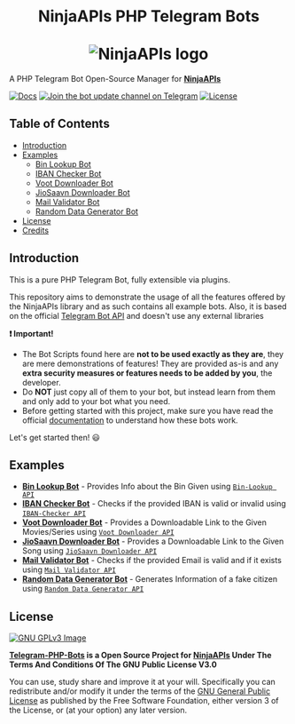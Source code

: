 <h1 align="center">
    NinjaAPIs PHP Telegram Bots<br>
    <br>
    <img src="https://avatars1.githubusercontent.com/u/76147628?s=400&v=4" title="NinjaAPIs" alt="NinjaAPIs logo">
    <br>
</h1>

A PHP Telegram Bot Open-Source Manager for [**NinjaAPIs**](https://ninja-apis.cf)

[![Docs](https://img.shields.io/badge/NinjaAPIs-Docs-32a2da.svg)](https://ninja-apis.cf)
[![Join the bot update channel on Telegram](https://img.shields.io/badge/Telegram-@NinjaAPIs-64659d.svg)](https://telegram.me/NinjaAPIs)
[![License](https://img.shields.io/badge/Lisence-GPL%20V3.0-red)](https://github.com/NinjaAPIs/Telegram-PHP-Bots/blob/main/LICENSE)

## Table of Contents
- [Introduction](#introduction)
- [Examples](#examples)
    - [Bin Lookup Bot](https://github.com/NinjaAPIs/Telegram-PHP-Bots/tree/main/Bin-Lookup%20Bot)
    - [IBAN Checker Bot](https://github.com/NinjaAPIs/Telegram-PHP-Bots/tree/main/IBAN%20Checker%20Bot)
    - [Voot Downloader Bot](https://github.com/NinjaAPIs/Telegram-PHP-Bots/tree/main/Voot%20Downloader%20Bot)
    - [JioSaavn Downloader Bot](https://github.com/NinjaAPIs/Telegram-PHP-Bots/tree/main/JioSaavn%20Downloader%20Bot)
    - [Mail Validator Bot](https://github.com/NinjaAPIs/Telegram-PHP-Bots/tree/main/Mail%20Validator%20Bot)
    - [Random Data Generator Bot](https://github.com/NinjaAPIs/Telegram-PHP-Bots/tree/main/Random%20Data%20Generator%20Bot)
- [License](#license)
- [Credits](#credits)

## Introduction

This is a pure PHP Telegram Bot, fully extensible via plugins.

This repository aims to demonstrate the usage of all the features offered by the NinjaAPIs library and as such contains all example bots.
Also, it is based on the official [Telegram Bot API](https://core.telegram.org/bots/api) and doesn't use any external libraries

**:exclamation: Important!**
- The Bot Scripts found here are **not to be used exactly as they are**, they are mere demonstrations of features! They are provided as-is and any **extra security measures or features needs to be added by you**, the developer.
- Do **NOT** just copy all of them to your bot, but instead learn from them and only add to your bot what you need.
- Before getting started with this project, make sure you have read the official [documentation](https://ninja-apis.cf) to understand how these bots work.

Let's get started then! :smiley:

## Examples

- **[Bin Lookup Bot](https://github.com/NinjaAPIs/Telegram-PHP-Bots/tree/main/Bin-Lookup%20Bot)** - Provides Info about the Bin Given using [`Bin-Lookup API`](https://ninja-apis.cf/#bin-lookup)
- **[IBAN Checker Bot](https://github.com/NinjaAPIs/Telegram-PHP-Bots/tree/main/IBAN%20Checker%20Bot)** - Checks if the provided IBAN is valid or invalid using [`IBAN-Checker API`](https://ninja-apis.cf/#iban-checker)
- **[Voot Downloader Bot](https://github.com/NinjaAPIs/Telegram-PHP-Bots/tree/main/Voot%20Downloader%20Bot)** - Provides a Downloadable Link to the Given Movies/Series using [`Voot Downloader API`](https://ninja-apis.cf/#voot-downloader)
- **[JioSaavn Downloader Bot](https://github.com/NinjaAPIs/Telegram-PHP-Bots/tree/main/JioSaavn%20Downloader%20Bot)** - Provides a Downloadable Link to the Given Song using [`JioSaavn Downloader API`](https://ninja-apis.cf/#jiosaavn-downloader)
- **[Mail Validator Bot](https://github.com/NinjaAPIs/Telegram-PHP-Bots/tree/main/Mail%20Validator%20Bot)** - Checks if the provided Email is valid and if it exists using [`Mail Validator API`](https://ninja-apis.cf/#mail-validator)
- **[Random Data Generator Bot](https://github.com/NinjaAPIs/Telegram-PHP-Bots/tree/main/Random%20Data%20Generator%20Bot)** - Generates Information of a fake citizen using [`Random Data Generator API`](https://ninja-apis.cf/#random-data)

## License
[![GNU GPLv3 Image](https://www.gnu.org/graphics/gplv3-127x51.png)](http://www.gnu.org/licenses/gpl-3.0.en.html)  

**[Telegram-PHP-Bots](https://github.com/NinjaAPIs/Telegram-PHP-Bots) is a Open Source Project for [NinjaAPIs](https://ninja-apis.cf) Under The Terms And Conditions Of The GNU Public License V3.0**

You can use, study share and improve it at your will. Specifically you can redistribute and/or modify it under the terms of the [GNU General Public License](https://www.gnu.org/licenses/gpl.html) as published by the Free Software Foundation, either version 3 of the License, or (at your option) any later version. 
